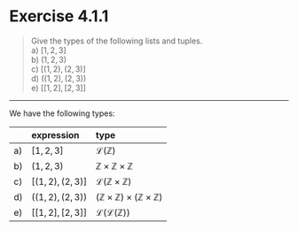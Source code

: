 # Exercise 4.1.1

> Give the types of the following lists and tuples.  
> a) $[1, 2, 3]$  
> b) $(1, 2, 3)$  
> c) $[(1, 2), (2, 3)]$  
> d) $((1, 2), (2, 3))$  
> e) $[[1, 2], [2, 3]]$

---

We have the following types:

|    | expression         | type                                                                   |
|:---|:-------------------|:-----------------------------------------------------------------------|
| a) | $[1, 2, 3]$        | $\mathcal{L}(\mathbb{Z})$                                              |
| b) | $(1, 2, 3)$        | $\mathbb{Z} \times \mathbb{Z} \times \mathbb{Z}$                       |
| c) | $[(1, 2), (2, 3)]$ | $\mathcal{L}(\mathbb{Z} \times \mathbb{Z})$                            |
| d) | $((1, 2), (2, 3))$ | $(\mathbb{Z} \times \mathbb{Z}) \times (\mathbb{Z} \times \mathbb{Z})$ |
| e) | $[[1, 2], [2, 3]]$ | $\mathcal{L}(\mathcal{L}(\mathbb{Z}))$                                 |
